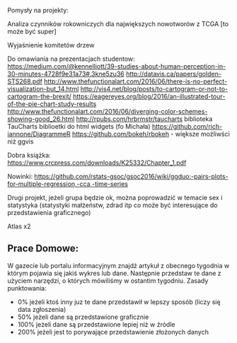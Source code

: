 Pomysły na projekty:

Analiza czynników rokowniczych dla największych nowotworów z TCGA [to może być super]

Wyjaśnienie komitetów drzew

Do omawiania na prezentacjach studentow: https://medium.com/@kennelliott/39-studies-about-human-perception-in-30-minutes-4728f9e31a73#.3kne5zu36
http://datavis.ca/papers/golden-STS268.pdf
http://www.thefunctionalart.com/2016/06/there-is-no-perfect-visualization-but_14.html
http://vis4.net/blog/posts/to-cartogram-or-not-to-cartogram-the-brexit/
https://eagereyes.org/blog/2016/an-illustrated-tour-of-the-pie-chart-study-results
http://www.thefunctionalart.com/2016/06/diverging-color-schemes-showing-good_26.html
http://rpubs.com/hrbrmstr/taucharts biblioteka TauCharts
biblioetki do html widgets (fo Michała)
https://github.com/rich-iannone/DiagrammeR
https://github.com/bokeh/rbokeh - większe możliwści niż ggvis


Dobra książka: https://www.crcpress.com/downloads/K25332/Chapter_1.pdf

Nowinki:
https://github.com/rstats-gsoc/gsoc2016/wiki/ggduo:-pairs-plots-for-multiple-regression,-cca,-time-series

Drugi projekt, jeżeli grupa będzie ok, można poprowadzić w temacie sex i statystyka (statystyki małżeństw, zdrad itp co może być interesujące do przedstawienia graficznego)


Atlas x2

## Prace Domowe:

W gazecie lub portalu informacyjnym znajdź artykuł z obecnego tygodnia w którym pojawia się jakiś wykres lub dane.
Następnie przedstaw te dane z użyciem narzędzi, o których mówiliśmy w ostantim tygodniu.
Zasady punktowania: 

- 0% jeżeli ktoś inny juz te dane przedstawił w lepszy sposób (liczy się data zgłoszenia)
- 50% jeżeli dane są przedstawione graficznie
- 100% jeżeli dane są przedstawione lepiej niż w źródle
- 200% jeżeli jest to porywające przedstawienie złożonych danych


